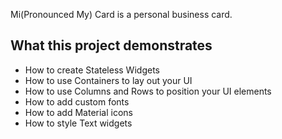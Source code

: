 Mi(Pronounced My) Card is a personal business card.
## What this project demonstrates

* How to create Stateless Widgets
* How to use Containers to lay out your UI
* How to use Columns and Rows to position your UI elements
* How to add custom fonts
* How to add Material icons
* How to style Text widgets
